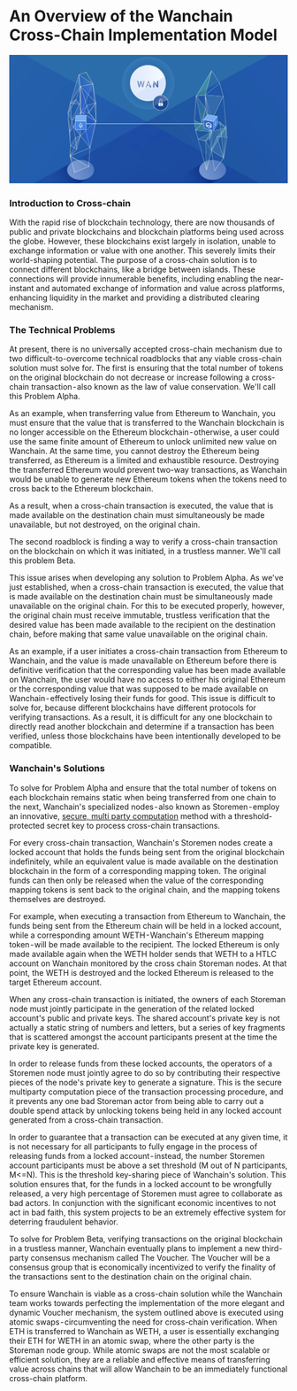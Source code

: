 # An Overview of the Wanchain Cross-Chain Implementation Model

![](media/crosschain.png)

### Introduction to Cross-chain

With the rapid rise of blockchain technology, there are now thousands of public and private blockchains and blockchain platforms being used across the globe. However, these blockchains exist largely in isolation, unable to exchange information or value with one another. This severely limits their world-shaping potential. The purpose of a cross-chain solution is to connect different blockchains, like a bridge between islands. These connections will provide innumerable benefits, including enabling the near-instant and automated exchange of information and value across platforms, enhancing liquidity in the market and providing a distributed clearing mechanism.

### The Technical Problems

At present, there is no universally accepted cross-chain mechanism due to two difficult-to-overcome technical roadblocks that any viable cross-chain solution must solve for. The first is ensuring that the total number of tokens on the original blockchain do not decrease or increase following a cross-chain transaction - also known as the law of value conservation. We'll call this Problem Alpha.

As an example, when transferring value from Ethereum to Wanchain, you must ensure that the value that is transferred to the Wanchain blockchain is no longer accessible on the Ethereum blockchain - otherwise, a user could use the same finite amount of Ethereum to unlock unlimited new value on Wanchain. At the same time, you cannot destroy the Ethereum being transferred, as Ethereum is a limited and exhaustible resource. Destroying the transferred Ethereum would prevent two-way transactions, as Wanchain would be unable to generate new Ethereum tokens when the tokens need to cross back to the Ethereum blockchain.

As a result, when a cross-chain transaction is executed, the value that is made available on the destination chain must simultaneously be made unavailable, but not destroyed, on the original chain.

The second roadblock is finding a way to verify a cross-chain transaction on the blockchain on which it was initiated, in a trustless manner. We'll call this problem Beta.

This issue arises when developing any solution to Problem Alpha. As we've just established, when a cross-chain transaction is executed, the value that is made available on the destination chain must be simultaneously made unavailable on the original chain. For this to be executed properly, however, the original chain must receive immutable, trustless verification that the desired value has been made available to the recipient on the destination chain, before making that same value unavailable on the original chain.

As an example, if a user initiates a cross-chain transaction from Ethereum to Wanchain, and the value is made unavailable on Ethereum before there is definitive verification that the corresponding value has been made available on Wanchain, the user would have no access to either his original Ethereum or the corresponding value that was supposed to be made available on Wanchain - effectively losing their funds for good.
This issue is difficult to solve for, because different blockchains have different protocols for verifying transactions. As a result, it is difficult for any one blockchain to directly read another blockchain and determine if a transaction has been verified, unless those blockchains have been intentionally developed to be compatible.

### Wanchain's Solutions

To solve for Problem Alpha and ensure that the total number of tokens on each blockchain remains static when being transferred from one chain to the next, Wanchain's specialized nodes - also known as Storemen - employ an innovative, [secure, multi party computation](../technology/smpc.md) method with a threshold-protected secret key to process cross-chain transactions.

For every cross-chain transaction, Wanchain's Storemen nodes create a locked account that holds the funds being sent from the original blockchain indefinitely, while an equivalent value is made available on the destination blockchain in the form of a corresponding mapping token. The original funds can then only be released when the value of the corresponding mapping tokens is sent back to the original chain, and the mapping tokens themselves are destroyed.

For example, when executing a transaction from Ethereum to Wanchain, the funds being sent from the Ethereum chain will be held in a locked account, while a corresponding amount WETH - Wanchain's Ethereum mapping token - will be made available to the recipient. The locked Ethereum is only made available again when the WETH holder sends that WETH to a HTLC account on Wanchain monitored by the cross chain Storeman nodes. At that point, the WETH is destroyed and the locked Ethereum is released to the target Ethereum account.

When any cross-chain transaction is initiated, the owners of each Storeman node must jointly participate in the generation of the related locked account's public and private keys. The shared account's private key is not actually a static string of numbers and letters, but a series of key fragments that is scattered amongst the account participants present at the time the private key is generated.

In order to release funds from these locked accounts, the operators of a Storemen node must jointly agree to do so by contributing their respective pieces of the node's private key to generate a signature. This is the secure multiparty computation piece of the transaction processing procedure, and it prevents any one bad Storeman actor from being able to carry out a double spend attack by unlocking tokens being held in any locked account generated from a cross-chain transaction.

In order to guarantee that a transaction can be executed at any given time, it is not necessary for all participants to fully engage in the process of releasing funds from a locked account - instead, the number Storemen account participants must be above a set threshold (M out of N participants, M<=N). This is the threshold key-sharing piece of Wanchain's solution. This solution ensures that, for the funds in a locked account to be wrongfully released, a very high percentage of Storemen must agree to collaborate as bad actors. In conjunction with the significant economic incentives to not act in bad faith, this system projects to be an extremely effective system for deterring fraudulent behavior.

To solve for Problem Beta, verifying transactions on the original blockchain in a trustless manner, Wanchain eventually plans to implement a new third-party consensus mechanism called The Voucher. The Voucher will be a consensus group that is economically incentivized to verify the finality of the transactions sent to the destination chain on the original chain.

To ensure Wanchain is viable as a cross-chain solution while the Wanchain team works towards perfecting the implementation of the more elegant and dynamic Voucher mechanism, the system outlined above is executed using atomic swaps - circumventing the need for cross-chain verification. When ETH is transferred to Wanchain as WETH, a user is essentially exchanging their ETH for WETH in an atomic swap, where the other party is the Storeman node group. While atomic swaps are not the most scalable or efficient solution, they are a reliable and effective means of transferring value across chains that will allow Wanchain to be an immediately functional cross-chain platform. 
